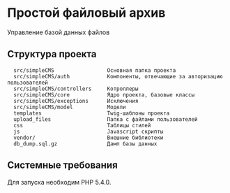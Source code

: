 Простой файловый архив
======================

Управление базой данных файлов


Структура проекта
-----------------

      src/simpleCMS                 Основная папка проекта
      src/simpleCMS/auth            Компоненты, отвечающие за авторизацию пользователей
      src/simpleCMS/controllers     Котроллеры
      src/simpleCMS/core            Ядро проекта, базовые классы
      src/simpleCMS/exceptions      Исключения
      src/simpleCMS/model           Модели
      templates                     Twig-шаблоны проекта
      upload_files                  Папка с файлами пользователей
      css                           Таблицы стилей
      js                            Javascript скрипты
      vendor/                       Внешние библиотеки
      db_dump.sql.gz                Дамп базы данных


Системные требования
--------------------

Для запуска необходим PHP 5.4.0.

